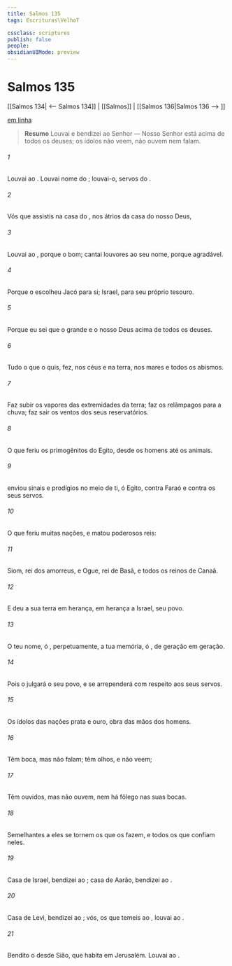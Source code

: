 ```yaml
---
title: Salmos 135
tags: Escrituras\VelhoT

cssclass: scriptures
publish: false
people:
obsidianUIMode: preview
---
```


# Salmos 135
[[Salmos 134| <-- Salmos 134]] | [[Salmos]] | [[Salmos 136|Salmos 136 --> ]]

[em linha](https://churchofjesuschrist.org/study/scriptures/ot/ps/135?lang=por)

> __Resumo__
Louvai e bendizei ao Senhor — Nosso Senhor está acima de todos os deuses; os ídolos não veem, não ouvem nem falam.

###### 1 
Louvai ao . Louvai  nome do ; louvai-o, servos do .

###### 2 
Vós que assistis na casa do , nos átrios da casa do nosso Deus,

###### 3 
Louvai ao , porque o   bom; cantai louvores ao seu nome, porque  agradável.

###### 4 
Porque o  escolheu Jacó para si;  Israel, para seu próprio tesouro.

###### 5 
Porque eu sei que o   grande e  o nosso Deus  acima de todos os deuses.

###### 6 
Tudo o que o  quis,  fez, nos céus e na terra, nos mares e  todos os abismos.

###### 7 
Faz subir os vapores das extremidades da terra; faz os relâmpagos para a chuva; faz sair os ventos dos seus reservatórios.

###### 8 
O que feriu os primogênitos do Egito, desde os homens até os animais.

###### 9 
 enviou sinais e prodígios no meio de ti, ó Egito, contra Faraó e contra os seus servos.

###### 10 
O que feriu muitas nações, e matou poderosos reis:

###### 11 
Siom, rei dos amorreus, e Ogue, rei de Basã, e todos os reinos de Canaã.

###### 12 
E deu a sua terra em herança, em herança a Israel, seu povo.

###### 13 
O teu nome, ó ,  perpetuamente,  a tua memória, ó , de geração em geração.

###### 14 
Pois o  julgará o seu povo, e se arrependerá com respeito aos seus servos.

###### 15 
Os ídolos das nações  prata e ouro, obra das mãos dos homens.

###### 16 
Têm boca, mas não falam; têm olhos, e não veem;

###### 17 
Têm ouvidos, mas não ouvem, nem há fôlego  nas suas bocas.

###### 18 
Semelhantes a eles se tornem os que os fazem, e todos os que confiam neles.

###### 19 
Casa de Israel, bendizei ao ; casa de Aarão, bendizei ao .

###### 20 
Casa de Levi, bendizei ao ; vós, os que temeis ao , louvai ao .

###### 21 
Bendito  o  desde Sião, que habita em Jerusalém. Louvai ao .

